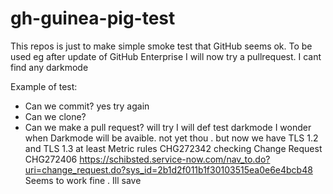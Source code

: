# gh-guinea-pig-test
This repos is just to make simple smoke test that GitHub seems ok. To be used eg after update of GitHub Enterprise
I will now try a pullrequest. I cant find any darkmode

Example of test: 
* Can we commit? yes try again
* Can we clone?
* Can we make a pull request? will try
I will def test darkmode
I wonder when Darkmode will be avaible. not yet thou . but now we have TLS 1.2 and TLS 1.3 at least
Metric rules CHG272342
checking Change Request CHG272406 https://schibsted.service-now.com/nav_to.do?uri=change_request.do?sys_id=2b1d2f011b1f30103515ea0e6e4bcb48
Seems to work fine . 
Ill save 
